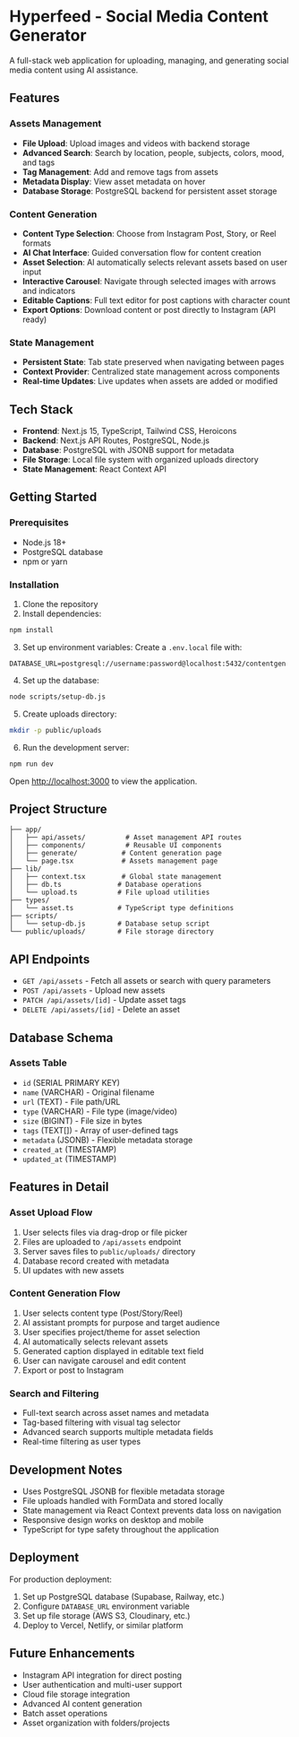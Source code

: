 # Hyperfeed - Social Media Content Generator

A full-stack web application for uploading, managing, and generating social media content using AI assistance.

## Features

### Assets Management
- **File Upload**: Upload images and videos with backend storage
- **Advanced Search**: Search by location, people, subjects, colors, mood, and tags
- **Tag Management**: Add and remove tags from assets
- **Metadata Display**: View asset metadata on hover
- **Database Storage**: PostgreSQL backend for persistent asset storage

### Content Generation
- **Content Type Selection**: Choose from Instagram Post, Story, or Reel formats
- **AI Chat Interface**: Guided conversation flow for content creation
- **Asset Selection**: AI automatically selects relevant assets based on user input
- **Interactive Carousel**: Navigate through selected images with arrows and indicators
- **Editable Captions**: Full text editor for post captions with character count
- **Export Options**: Download content or post directly to Instagram (API ready)

### State Management
- **Persistent State**: Tab state preserved when navigating between pages
- **Context Provider**: Centralized state management across components
- **Real-time Updates**: Live updates when assets are added or modified

## Tech Stack

- **Frontend**: Next.js 15, TypeScript, Tailwind CSS, Heroicons
- **Backend**: Next.js API Routes, PostgreSQL, Node.js
- **Database**: PostgreSQL with JSONB support for metadata
- **File Storage**: Local file system with organized uploads directory
- **State Management**: React Context API

## Getting Started

### Prerequisites
- Node.js 18+ 
- PostgreSQL database
- npm or yarn

### Installation

1. Clone the repository
2. Install dependencies:
```bash
npm install
```

3. Set up environment variables:
Create a `.env.local` file with:
```
DATABASE_URL=postgresql://username:password@localhost:5432/contentgen
```

4. Set up the database:
```bash
node scripts/setup-db.js
```

5. Create uploads directory:
```bash
mkdir -p public/uploads
```

6. Run the development server:
```bash
npm run dev
```

Open [http://localhost:3000](http://localhost:3000) to view the application.

## Project Structure

```
├── app/
│   ├── api/assets/          # Asset management API routes
│   ├── components/          # Reusable UI components
│   ├── generate/           # Content generation page
│   └── page.tsx            # Assets management page
├── lib/
│   ├── context.tsx         # Global state management
│   ├── db.ts              # Database operations
│   └── upload.ts          # File upload utilities
├── types/
│   └── asset.ts           # TypeScript type definitions
├── scripts/
│   └── setup-db.js        # Database setup script
└── public/uploads/        # File storage directory
```

## API Endpoints

- `GET /api/assets` - Fetch all assets or search with query parameters
- `POST /api/assets` - Upload new assets
- `PATCH /api/assets/[id]` - Update asset tags
- `DELETE /api/assets/[id]` - Delete an asset

## Database Schema

### Assets Table
- `id` (SERIAL PRIMARY KEY)
- `name` (VARCHAR) - Original filename
- `url` (TEXT) - File path/URL
- `type` (VARCHAR) - File type (image/video)
- `size` (BIGINT) - File size in bytes
- `tags` (TEXT[]) - Array of user-defined tags
- `metadata` (JSONB) - Flexible metadata storage
- `created_at` (TIMESTAMP)
- `updated_at` (TIMESTAMP)

## Features in Detail

### Asset Upload Flow
1. User selects files via drag-drop or file picker
2. Files are uploaded to `/api/assets` endpoint
3. Server saves files to `public/uploads/` directory
4. Database record created with metadata
5. UI updates with new assets

### Content Generation Flow
1. User selects content type (Post/Story/Reel)
2. AI assistant prompts for purpose and target audience
3. User specifies project/theme for asset selection
4. AI automatically selects relevant assets
5. Generated caption displayed in editable text field
6. User can navigate carousel and edit content
7. Export or post to Instagram

### Search and Filtering
- Full-text search across asset names and metadata
- Tag-based filtering with visual tag selector
- Advanced search supports multiple metadata fields
- Real-time filtering as user types

## Development Notes

- Uses PostgreSQL JSONB for flexible metadata storage
- File uploads handled with FormData and stored locally
- State management via React Context prevents data loss on navigation
- Responsive design works on desktop and mobile
- TypeScript for type safety throughout the application

## Deployment

For production deployment:
1. Set up PostgreSQL database (Supabase, Railway, etc.)
2. Configure `DATABASE_URL` environment variable
3. Set up file storage (AWS S3, Cloudinary, etc.)
4. Deploy to Vercel, Netlify, or similar platform

## Future Enhancements

- Instagram API integration for direct posting
- User authentication and multi-user support
- Cloud file storage integration
- Advanced AI content generation
- Batch asset operations
- Asset organization with folders/projects
